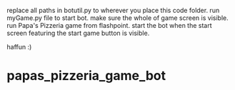 replace all paths in botutil.py to wherever you place this code folder.
run myGame.py file to start bot.
make sure the whole of game screen is visible.
run Papa's Pizzeria game from flashpoint.
start the bot when the start screen featuring the start game button is visible.

haffun :)
# papas_pizzeria_game_bot
